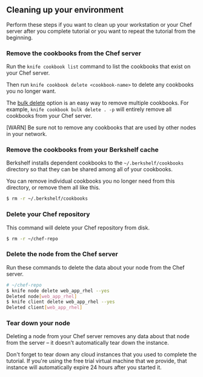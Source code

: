 ## Cleaning up your environment

Perform these steps if you want to clean up your workstation or your Chef server after you complete tutorial or you want to repeat the tutorial from the beginning.

### Remove the cookbooks from the Chef server

Run the `knife cookbook list` command to list the cookbooks that exist on your Chef server.

Then run  `knife cookbook delete <cookbook-name>` to delete any cookbooks you no longer want.

The [bulk delete](https://docs.chef.io/knife_cookbook.html#bulk-delete) option is an easy way to remove multiple cookbooks. For example, `knife cookbook bulk delete . -p` will entirely remove all cookbooks from your Chef server.

[WARN] Be sure not to remove any cookbooks that are used by other nodes in your network.

### Remove the cookbooks from your Berkshelf cache

Berkshelf installs dependent cookbooks to the <code class="file-path">~/.berkshelf/cookbooks</code> directory so that they can be shared among all of your cookbooks.

You can remove individual cookbooks you no longer need from this directory, or remove them all like this.

```bash
$ rm -r ~/.berkshelf/cookbooks
```

### Delete your Chef repository

This command will delete your Chef repository from disk.

```bash
$ rm -r ~/chef-repo
```

### Delete the node from the Chef server

Run these commands to delete the data about your node from the Chef server.

```bash
# ~/chef-repo
$ knife node delete web_app_rhel --yes
Deleted node[web_app_rhel]
$ knife client delete web_app_rhel --yes
Deleted client[web_app_rhel]
```

### Tear down your node

Deleting a node from your Chef server removes any data about that node from the server &ndash; it doesn't automatically tear down the instance.

Don't forget to tear down any cloud instances that you used to complete the tutorial. If you're using the free trial virtual machine that we provide, that instance will automatically expire 24 hours after you started it.
